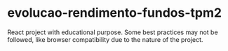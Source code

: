 # evolucao-rendimento-fundos-tpm2
React project with educational purpose. Some best practices may not be followed, like browser compatibility due to the nature of the project.
